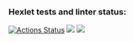 ### Hexlet tests and linter status:
[![Actions Status](https://github.com/TarquiniusMajor/frontend-project-lvl3/workflows/hexlet-check/badge.svg)](https://github.com/TarquiniusMajor/frontend-project-lvl3/actions)
<a href="https://codeclimate.com/github/TarquiniusMajor/frontend-project-lvl3/maintainability"><img src="https://api.codeclimate.com/v1/badges/de56c6a29987d47c2e86/maintainability" /></a>
<a href="https://codeclimate.com/github/TarquiniusMajor/frontend-project-lvl3/test_coverage"><img src="https://api.codeclimate.com/v1/badges/de56c6a29987d47c2e86/test_coverage" /></a>
